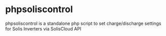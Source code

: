 # phpsoliscontrol
phpsoliscontrol is a standalone php script to set charge/discharge settings for Solis Inverters via SolisCloud API
